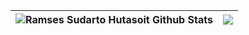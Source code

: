 | <img align="center" src="https://github-readme-stats.vercel.app/api?username=backndev&show_icons=true&include_all_commits=true&theme=buefy&hide_border=true" alt="Ramses Sudarto Hutasoit Github Stats" /></a> | <img align="center" src="https://github-readme-stats-taupe-pi.vercel.app/api/top-langs/?username=backndev&layout=compact&langs_count=10&hide_border=1&role=ORGANIZATION_MEMBER,OWNER,COLLABORATOR" /></a> |
| ------------- | ------------- |
